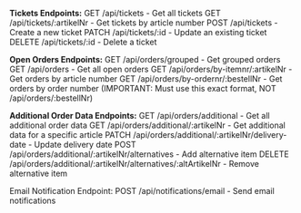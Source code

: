**Tickets Endpoints:**
GET /api/tickets - Get all tickets
GET /api/tickets/:artikelNr - Get tickets by article number
POST /api/tickets - Create a new ticket
PATCH /api/tickets/:id - Update an existing ticket
DELETE /api/tickets/:id - Delete a ticket

**Open Orders Endpoints:**
GET /api/orders/grouped - Get grouped orders
GET /api/orders - Get all open orders
GET /api/orders/by-itemnr/:artikelNr - Get orders by article number
GET /api/orders/by-ordernr/:bestellNr - Get orders by order number (IMPORTANT: Must use this exact format, NOT /api/orders/:bestellNr)


**Additional Order Data Endpoints:**
GET /api/orders/additional - Get all additional order data
GET /api/orders/additional/:artikelNr - Get additional data for a specific article
PATCH /api/orders/additional/:artikelNr/delivery-date - Update delivery date
POST /api/orders/additional/:artikelNr/alternatives - Add alternative item
DELETE /api/orders/additional/:artikelNr/alternatives/:altArtikelNr - Remove alternative item

Email Notification Endpoint:
POST /api/notifications/email - Send email notifications